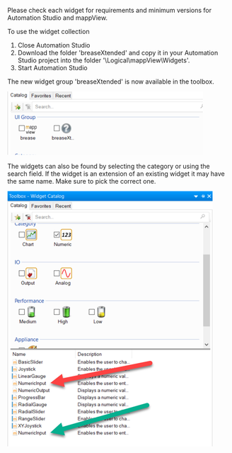 Please check each widget for requirements and minimum versions for Automation Studio and mappView.

To use the widget collection 

1. Close Automation Studio
2. Download the folder 'breaseXtended' and copy it in your Automation Studio project into the folder '\Logical\mappView\Widgets'.
3. Start Automation Studio

The new widget group 'breaseXtended' is now available in the toolbox.

![](./images/installation1.png)

The widgets can also be found by selecting the category or using the search field. If the widget is an extension of an existing widget it may have the same name. Make sure to pick the correct one.

![](./images/installation2.png)
